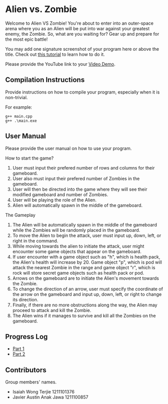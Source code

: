 # Alien vs. Zombie

Welcome to Alien VS Zombie! You're about to enter into an outer-space arena where you as an Alien will be put into war against your greatest enemy, the Zombie. So, what are you waiting for? Gear up and prepare for the most epic battle! 

You may add one signature screenshot of your program here or above the title. Check out [this tutorial](https://www.digitalocean.com/community/tutorials/markdown-markdown-images) to learn how to do it.

Please provide the YouTube link to your [Video Demo](https://youtube.com).

## Compilation Instructions

Provide instructions on how to compile your program, especially when it is non-trivial.

For example:

```
g++ main.cpp 
g++ .\main.exe
```

## User Manual

Please provide the user manual on how to use your program.

How to start the game?
1. User must input their prefered number of rows and columns for their gameboard.
2. User also must input their prefered number of Zombies in the gameboard.
3. User will then be directed into the game where they will see their modified gameboard and number of Zombies.
4. User will be playing the role of the Alien.
5. Alien will automatically spawn in the middle of the gameboard.

The Gameplay
1. The Alien will be automatically spawn in the middle of the gameboard while the Zombies will be randomly placed in the gameboard.
2. To move the Alien to begin the attack, user must input up, down, left, or right in the command.
3. While moving towards the alien to initiate the attack, user might encounter some game objects that appear on the gameboard.
4. If user encounter with a game object such as "h", which is health pack, the Alien's health will increase by 20. Game object "p", which is pod will attack the       nearest Zombie in the range and game object "r", which is rock will store secret game objects such as health pack or pod.
5. Arrows on the gameboard are to initiate the Alien's movement towards the Zombie.
6. To change the direction of an arrow, user must specify the coordinate of the arrow on the gameboard and input up, down, left, or right to change its direction.
7. Finally, if there are no more obstructions along the way, the Alien may proceed to attack and kill the Zombie.
8. The Alien wins if it manages to survive and kill all the Zombies on the gameboard.

## Progress Log

- [Part 1](PART1.md)
- [Part 2](PART2.md)

## Contributors

Group members' names. 

- Isaiah Wong Terjie 1211101376
- Javier Austin Anak Jawa 1211100857



